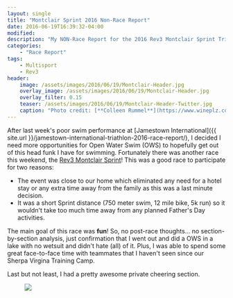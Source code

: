 ```yaml
---
layout: single
title: "Montclair Sprint 2016 Non-Race Report"
date: 2016-06-19T16:39:32-04:00
modified:
description: "My NON-Race Report for the 2016 Rev3 Montclair Sprint Triathlon." 	# For Twitter, not the Title
categories:
    - "Race Report"
tags:
    - Multisport
    - Rev3
header:
    image: /assets/images/2016/06/19/Montclair-Header.jpg				# Twitter (use 'teaser')
    overlay_image: /assets/images/2016/06/19/Montclair-Header.jpg		# Article header at 2048x768
    overlay_filter: 0.15
    teaser: /assets/images/2016/06/19/Montclair-Header-Twitter.jpg 		# Shrink image to 575 width
    caption: "Photo credit: [**Colleen Rummel**](https://www.wineplz.com)"
---
```


After last week's poor swim performance at [Jamestown International]({{ site.url }}/jamestown-international-triathlon-2016-race-report/), I decided I need more opportunities for Open Water Swim (OWS) to hopefully get out of this head funk I have for swimming.  Fortunately there was another race this weekend, the [Rev3 Montclair Sprint](http://rev3tri.com/montclair-tri/)!  This was a good race to participate for two reasons:

- The event was close to our home which eliminated any need for a hotel stay or any extra time away from the family as this was a last minute decision.
- It was a short Sprint distance (750 meter swim, 12 mile bike, 5k run) so it wouldn't take too much time away from any planned Father's Day activities.

The main goal of this race was **fun**!  So, no post-race thoughts... no section-by-section analysis, just confirmation that I went out and did a OWS in a lake with no wetsuit and didn't hate (all) of it.  Plus, I was able to spend some great face-to-face time with teammates that I haven't seen since our Sherpa Virgina Training Camp.

Last but not least, I had a pretty awesome private cheering section.

<figure>
<p class="align-center"><a href="{{ site.url }}/assets/images/2016/06/19/Montclair-lg1.jpg"><img src="{{ site.url }}/assets/images/2016/06/19/Montclair-md1.jpg" /></a></p>
</figure>
